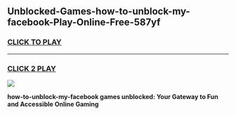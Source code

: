 
## Unblocked-Games-how-to-unblock-my-facebook-Play-Online-Free-587yf
<h3>
<a href="https://premium76.site?title=how-to-unblock-my-facebook&ref=26A">CLICK TO PLAY</a></h3>
<hr>

<h3>
<a href="https://premium76.site?title=how-to-unblock-my-facebook&ref=26A">CLICK 2 PLAY</a>
  
</h3>

<a href="https://premium76.site?title=how-to-unblock-my-facebook&ref=26A"><img src="https://clearcache.store/games.png"></a>


**how-to-unblock-my-facebook games unblocked: Your Gateway to Fun and Accessible Online Gaming**
